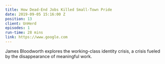 ```yaml
---
title: How Dead-End Jobs Killed Small-Town Pride
date: 2019-09-05 15:16:00 Z
position: 13
client: UnHerd
episodes: 1
run-time: 28 mins
link: https://www.google.com
---
```


James Bloodworth explores the working-class identity crisis, a crisis fueled by the disappearance of meaningful work.